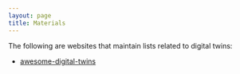 ```yaml
---
layout: page
title: Materials
---
```


The following are websites that maintain lists related to digital twins:
- [awesome-digital-twins](https://github.com/edt-community/awesome-digital-twins)

